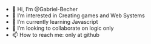 - 👋 Hi, I’m @Gabriel-Becher
- 👀 I’m interested in Creating games and Web Systems
- 🌱 I’m currently learning Javascript
- 💞️ I’m looking to collaborate on logic only
- 📫 How to reach me: only at github

<!---
Gabriel-Becher/Gabriel-Becher is a ✨ special ✨ repository because its `README.md` (this file) appears on your GitHub profile.
You can click the Preview link to take a look at your changes.
--->
